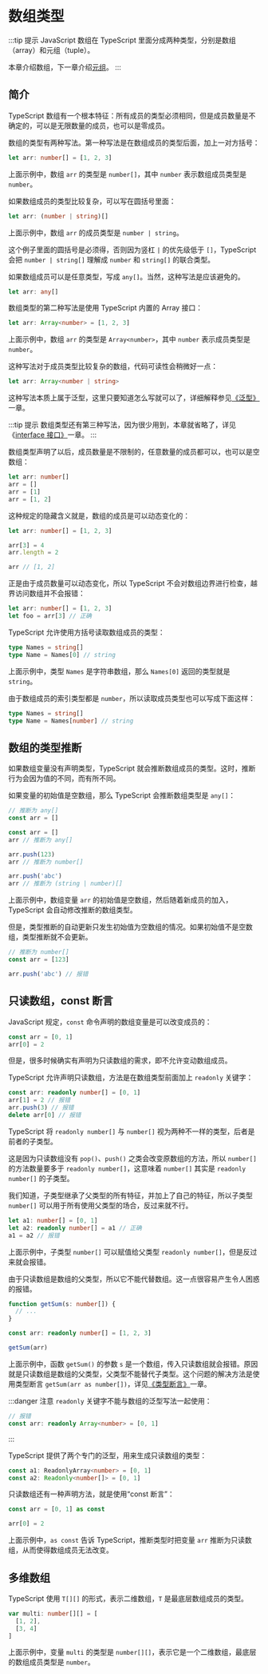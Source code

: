 # 数组类型

:::tip 提示
JavaScript 数组在 TypeScript 里面分成两种类型，分别是数组（array）和元组（tuple）。

本章介绍数组，下一章介绍[元组](./tuple)。
:::

## 简介

TypeScript 数组有一个根本特征：所有成员的类型必须相同，但是成员数量是不确定的，可以是无限数量的成员，也可以是零成员。

数组的类型有两种写法。第一种写法是在数组成员的类型后面，加上一对方括号：

```ts
let arr: number[] = [1, 2, 3]
```

上面示例中，数组 `arr` 的类型是 `number[]`，其中 `number` 表示数组成员类型是 `number`。

如果数组成员的类型比较复杂，可以写在圆括号里面：

```ts
let arr: (number | string)[]
```

上面示例中，数组 `arr` 的成员类型是 `number | string`。

这个例子里面的圆括号是必须得，否则因为竖杠 `|` 的优先级低于 `[]`，TypeScript 会把 `number | string[]` 理解成 `number` 和 `string[]` 的联合类型。

如果数组成员可以是任意类型，写成 `any[]`。当然，这种写法是应该避免的。

```ts
let arr: any[]
```

数组类型的第二种写法是使用 TypeScript 内置的 Array 接口：

```ts
let arr: Array<number> = [1, 2, 3]
```

上面示例中，数组 `arr` 的类型是 `Array<number>`，其中 `number` 表示成员类型是 `number`。

这种写法对于成员类型比较复杂的数组，代码可读性会稍微好一点：

```ts
let arr: Array<number | string>
```

这种写法本质上属于泛型，这里只要知道怎么写就可以了，详细解释参见[《泛型》](../senior/generics)一章。

:::tip 提示
数组类型还有第三种写法，因为很少用到，本章就省略了，详见《[interface 接口》](./interface)一章。
:::

数组类型声明了以后，成员数量是不限制的，任意数量的成员都可以，也可以是空数组：

```ts
let arr: number[]
arr = []
arr = [1]
arr = [1, 2]
```

这种规定的隐藏含义就是，数组的成员是可以动态变化的：

```ts
let arr: number[] = [1, 2, 3]

arr[3] = 4
arr.length = 2

arr // [1, 2]
```

正是由于成员数量可以动态变化，所以 TypeScript 不会对数组边界进行检查，越界访问数组并不会报错：

```ts
let arr: number[] = [1, 2, 3]
let foo = arr[3] // 正确
```

TypeScript 允许使用方括号读取数组成员的类型：

```ts
type Names = string[]
type Name = Names[0] // string
```

上面示例中，类型 `Names` 是字符串数组，那么 `Names[0]` 返回的类型就是 `string`。

由于数组成员的索引类型都是 `number`，所以读取成员类型也可以写成下面这样：

```ts
type Names = string[]
type Name = Names[number] // string
```

## 数组的类型推断

如果数组变量没有声明类型，TypeScript 就会推断数组成员的类型。这时，推断行为会因为值的不同，而有所不同。

如果变量的初始值是空数组，那么 TypeScript 会推断数组类型是 `any[]`：

```ts
// 推断为 any[]
const arr = []
```

```ts
const arr = []
arr // 推断为 any[]

arr.push(123)
arr // 推断为 number[]

arr.push('abc')
arr // 推断为 (string | number)[]
```

上面示例中，数组变量 `arr` 的初始值是空数组，然后随着新成员的加入，TypeScript 会自动修改推断的数组类型。

但是，类型推断的自动更新只发生初始值为空数组的情况。如果初始值不是空数组，类型推断就不会更新。

```ts
// 推断为 number[]
const arr = [123]

arr.push('abc') // 报错
```

## 只读数组，const 断言

JavaScript 规定，`const` 命令声明的数组变量是可以改变成员的：

```ts
const arr = [0, 1]
arr[0] = 2
```

但是，很多时候确实有声明为只读数组的需求，即不允许变动数组成员。

TypeScript 允许声明只读数组，方法是在数组类型前面加上 `readonly` 关键字：

```ts
const arr: readonly number[] = [0, 1]
arr[1] = 2 // 报错
arr.push(3) // 报错
delete arr[0] // 报错
```

TypeScript 将 `readonly number[]` 与 `number[]` 视为两种不一样的类型，后者是前者的子类型。

这是因为只读数组没有 `pop()`、`push()` 之类会改变原数组的方法，所以 `number[]` 的方法数量要多于 `readonly number[]`，这意味着 `number[]` 其实是 `readonly number[]` 的子类型。

我们知道，子类型继承了父类型的所有特征，并加上了自己的特征，所以子类型 `number[]` 可以用于所有使用父类型的场合，反过来就不行。

```ts
let a1: number[] = [0, 1]
let a2: readonly number[] = a1 // 正确
a1 = a2 // 报错
```

上面示例中，子类型 `number[]` 可以赋值给父类型 `readonly number[]`，但是反过来就会报错。

由于只读数组是数组的父类型，所以它不能代替数组。这一点很容易产生令人困惑的报错。

```ts
function getSum(s: number[]) {
  // ...
}

const arr: readonly number[] = [1, 2, 3]

getSum(arr)
```

上面示例中，函数 `getSum()` 的参数 `s` 是一个数组，传入只读数组就会报错。原因就是只读数组是数组的父类型，父类型不能替代子类型。这个问题的解决方法是使用类型断言 `getSum(arr as number[])`，详见[《类型断言》](../senior/assert)一章。

:::danger 注意
`readonly` 关键字不能与数组的泛型写法一起使用：

```ts
// 报错
const arr: readonly Array<number> = [0, 1]
```

:::

TypeScript 提供了两个专门的泛型，用来生成只读数组的类型：

```ts
const a1: ReadonlyArray<number> = [0, 1]
const a2: Readonly<number[]> = [0, 1]
```

只读数组还有一种声明方法，就是使用“const 断言”：

```ts
const arr = [0, 1] as const

arr[0] = 2
```

上面示例中，`as const` 告诉 TypeScript，推断类型时把变量 `arr` 推断为只读数组，从而使得数组成员无法改变。

## 多维数组

TypeScript 使用 `T[][]` 的形式，表示二维数组，`T` 是最底层数组成员的类型。

```ts
var multi: number[][] = [
  [1, 2],
  [3, 4]
]
```

上面示例中，变量 `multi` 的类型是 `number[][]`，表示它是一个二维数组，最底层的数组成员类型是 `number`。
